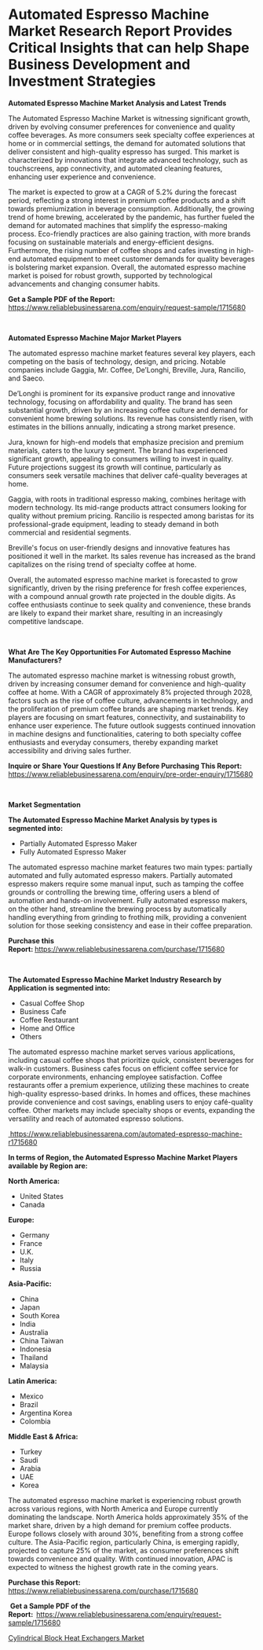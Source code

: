 <p><h1>Automated Espresso Machine Market Research Report Provides Critical Insights that can help Shape Business Development and Investment Strategies</h1></p><p><strong>Automated Espresso Machine Market Analysis and Latest Trends</strong></p>
<p><p>The Automated Espresso Machine Market is witnessing significant growth, driven by evolving consumer preferences for convenience and quality coffee beverages. As more consumers seek specialty coffee experiences at home or in commercial settings, the demand for automated solutions that deliver consistent and high-quality espresso has surged. This market is characterized by innovations that integrate advanced technology, such as touchscreens, app connectivity, and automated cleaning features, enhancing user experience and convenience.</p><p>The market is expected to grow at a CAGR of 5.2% during the forecast period, reflecting a strong interest in premium coffee products and a shift towards premiumization in beverage consumption. Additionally, the growing trend of home brewing, accelerated by the pandemic, has further fueled the demand for automated machines that simplify the espresso-making process. Eco-friendly practices are also gaining traction, with more brands focusing on sustainable materials and energy-efficient designs. Furthermore, the rising number of coffee shops and cafes investing in high-end automated equipment to meet customer demands for quality beverages is bolstering market expansion. Overall, the automated espresso machine market is poised for robust growth, supported by technological advancements and changing consumer habits.</p></p>
<p><strong>Get a Sample PDF of the Report:&nbsp;</strong> <a href="https://www.reliablebusinessarena.com/enquiry/request-sample/1715680?utm_campaign=1841&utm_medium=2&utm_source=Github&utm_content=ia&utm_term=12012025&utm_id=automated-espresso-machine">https://www.reliablebusinessarena.com/enquiry/request-sample/1715680</a></p>
<p>&nbsp;</p>
<p><strong>Automated Espresso Machine Major Market Players</strong></p>
<p><p>The automated espresso machine market features several key players, each competing on the basis of technology, design, and pricing. Notable companies include Gaggia, Mr. Coffee, De’Longhi, Breville, Jura, Rancilio, and Saeco.</p><p>De’Longhi is prominent for its expansive product range and innovative technology, focusing on affordability and quality. The brand has seen substantial growth, driven by an increasing coffee culture and demand for convenient home brewing solutions. Its revenue has consistently risen, with estimates in the billions annually, indicating a strong market presence.</p><p>Jura, known for high-end models that emphasize precision and premium materials, caters to the luxury segment. The brand has experienced significant growth, appealing to consumers willing to invest in quality. Future projections suggest its growth will continue, particularly as consumers seek versatile machines that deliver café-quality beverages at home.</p><p>Gaggia, with roots in traditional espresso making, combines heritage with modern technology. Its mid-range products attract consumers looking for quality without premium pricing. Rancilio is respected among baristas for its professional-grade equipment, leading to steady demand in both commercial and residential segments.</p><p>Breville's focus on user-friendly designs and innovative features has positioned it well in the market. Its sales revenue has increased as the brand capitalizes on the rising trend of specialty coffee at home.</p><p>Overall, the automated espresso machine market is forecasted to grow significantly, driven by the rising preference for fresh coffee experiences, with a compound annual growth rate projected in the double digits. As coffee enthusiasts continue to seek quality and convenience, these brands are likely to expand their market share, resulting in an increasingly competitive landscape.</p></p>
<p>&nbsp;</p>
<p><strong>What Are The Key Opportunities For Automated Espresso Machine Manufacturers?</strong></p>
<p><p>The automated espresso machine market is witnessing robust growth, driven by increasing consumer demand for convenience and high-quality coffee at home. With a CAGR of approximately 8% projected through 2028, factors such as the rise of coffee culture, advancements in technology, and the proliferation of premium coffee brands are shaping market trends. Key players are focusing on smart features, connectivity, and sustainability to enhance user experience. The future outlook suggests continued innovation in machine designs and functionalities, catering to both specialty coffee enthusiasts and everyday consumers, thereby expanding market accessibility and driving sales further.</p></p>
<p><strong>Inquire or Share Your Questions If Any Before Purchasing This Report:</strong> <a href="https://www.reliablebusinessarena.com/enquiry/pre-order-enquiry/1715680?utm_campaign=1841&utm_medium=2&utm_source=Github&utm_content=ia&utm_term=12012025&utm_id=automated-espresso-machine">https://www.reliablebusinessarena.com/enquiry/pre-order-enquiry/1715680</a></p>
<p>&nbsp;</p>
<p><strong>Market Segmentation</strong></p>
<p><strong>The Automated Espresso Machine Market Analysis by types is segmented into:</strong></p>
<p><ul><li>Partially Automated Espresso Maker</li><li>Fully Automated Espresso Maker</li></ul></p>
<p><p>The automated espresso machine market features two main types: partially automated and fully automated espresso makers. Partially automated espresso makers require some manual input, such as tamping the coffee grounds or controlling the brewing time, offering users a blend of automation and hands-on involvement. Fully automated espresso makers, on the other hand, streamline the brewing process by automatically handling everything from grinding to frothing milk, providing a convenient solution for those seeking consistency and ease in their coffee preparation.</p></p>
<p><strong>Purchase this Report:&nbsp;</strong><a href="https://www.reliablebusinessarena.com/purchase/1715680?utm_campaign=1841&utm_medium=2&utm_source=Github&utm_content=ia&utm_term=12012025&utm_id=automated-espresso-machine">https://www.reliablebusinessarena.com/purchase/1715680</a></p>
<p>&nbsp;</p>
<p><strong>The Automated Espresso Machine Market Industry Research by Application is segmented into:</strong></p>
<p><ul><li>Casual Coffee Shop</li><li>Business Cafe</li><li>Coffee Restaurant</li><li>Home and Office</li><li>Others</li></ul></p>
<p><p>The automated espresso machine market serves various applications, including casual coffee shops that prioritize quick, consistent beverages for walk-in customers. Business cafes focus on efficient coffee service for corporate environments, enhancing employee satisfaction. Coffee restaurants offer a premium experience, utilizing these machines to create high-quality espresso-based drinks. In homes and offices, these machines provide convenience and cost savings, enabling users to enjoy café-quality coffee. Other markets may include specialty shops or events, expanding the versatility and reach of automated espresso solutions.</p></p>
<p><a href="https://www.reliablebusinessarena.com/automated-espresso-machine-r1715680?utm_campaign=1841&utm_medium=2&utm_source=Github&utm_content=ia&utm_term=12012025&utm_id=automated-espresso-machine">&nbsp;https://www.reliablebusinessarena.com/automated-espresso-machine-r1715680</a></p>
<p><strong>In terms of Region, the Automated Espresso Machine Market Players available by Region are:</strong></p>
<p>
    <p> <strong> North America: </strong>
        <ul>
            <li>United States</li>
            <li>Canada</li>
        </ul>
        </p> 
    <p> <strong> Europe: </strong>
        <ul>
            <li>Germany</li>
            <li>France</li>
            <li>U.K.</li>
            <li>Italy</li>
            <li>Russia</li>
        </ul>
        </p> 
    <p> <strong> Asia-Pacific: </strong>
        <ul>
            <li>China</li>
            <li>Japan</li>
            <li>South Korea</li>
            <li>India</li>
            <li>Australia</li>
            <li>China Taiwan</li>
            <li>Indonesia</li>
            <li>Thailand</li>
            <li>Malaysia</li>
        </ul>
        </p> 
    <p> <strong> Latin America: </strong>
        <ul>
            <li>Mexico</li>
            <li>Brazil</li>
            <li>Argentina Korea</li>
            <li>Colombia</li>
        </ul>
        </p> 
    <p> <strong> Middle East & Africa: </strong>
        <ul>
            <li>Turkey</li>
            <li>Saudi</li>
            <li>Arabia</li>
            <li>UAE</li>
            <li>Korea</li>
        </ul>
    </p>
    </p>
<p><p>The automated espresso machine market is experiencing robust growth across various regions, with North America and Europe currently dominating the landscape. North America holds approximately 35% of the market share, driven by a high demand for premium coffee products. Europe follows closely with around 30%, benefiting from a strong coffee culture. The Asia-Pacific region, particularly China, is emerging rapidly, projected to capture 25% of the market, as consumer preferences shift towards convenience and quality. With continued innovation, APAC is expected to witness the highest growth rate in the coming years.</p></p>
<p><strong>Purchase this Report: </strong><a href="https://www.reliablebusinessarena.com/purchase/1715680?utm_campaign=1841&utm_medium=2&utm_source=Github&utm_content=ia&utm_term=12012025&utm_id=automated-espresso-machine">https://www.reliablebusinessarena.com/purchase/1715680</a></p>
<p>&nbsp;<strong>Get a Sample PDF of the Report:&nbsp;&nbsp;</strong><a href="https://www.reliablebusinessarena.com/enquiry/request-sample/1715680?utm_campaign=1841&utm_medium=2&utm_source=Github&utm_content=ia&utm_term=12012025&utm_id=automated-espresso-machine">https://www.reliablebusinessarena.com/enquiry/request-sample/1715680</a></p>
<p><strong></strong></p>
<p><p><a href="https://github.com/julyju69/Market-Research-Report-List-5/blob/main/cylindrical-block-heat-exchangers-market.md?utm_campaign=1841&utm_medium=2&utm_source=Github&utm_content=ia&utm_term=12012025&utm_id=automated-espresso-machine">Cylindrical Block Heat Exchangers Market</a></p></p>